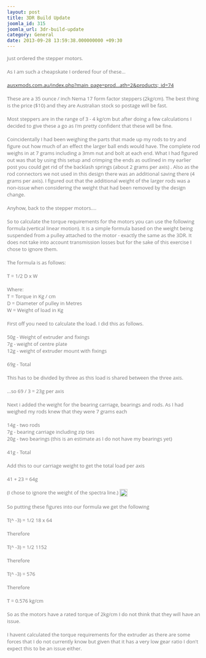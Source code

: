 ```yaml
---
layout: post
title: 3DR Build Update
joomla_id: 315
joomla_url: 3dr-build-update
category: General
date: 2013-09-28 13:59:38.000000000 +09:30
---
```

<p><span style="color: #777777; font-family: 'Open Sans', sans-serif; font-size: 13px;">Just ordered the stepper motors.</span><br style="color: #777777; font-family: 'Open Sans', sans-serif; font-size: 13px;" /><br style="color: #777777; font-family: 'Open Sans', sans-serif; font-size: 13px;" /><span style="color: #777777; font-family: 'Open Sans', sans-serif; font-size: 13px;">As I am such a cheapskate I ordered four of these...</span><br style="color: #777777; font-family: 'Open Sans', sans-serif; font-size: 13px;" /><br style="color: #777777; font-family: 'Open Sans', sans-serif; font-size: 13px;" /><a class="bbcode_url" style="color: #333333; font-family: 'Open Sans', sans-serif; font-size: 13px; outline: none !important;" href="https://web.archive.org/web/20160805210500/http://ausxmods.com.au/index.php?main_page=product_info&amp;cPath=2&amp;products_id=74" target="_blank" rel="nofollow noopener noreferrer">ausxmods.com.au/index.php?main_page=prod...ath=2&amp;products;_id=74</a><br style="color: #777777; font-family: 'Open Sans', sans-serif; font-size: 13px;" /><br style="color: #777777; font-family: 'Open Sans', sans-serif; font-size: 13px;" /><span style="color: #777777; font-family: 'Open Sans', sans-serif; font-size: 13px;">These are a 35 ounce / inch Nema 17 form factor steppers (2kg/cm). The best thing is the price ($10) and they are Australian stock so postage will be fast.</span><br style="color: #777777; font-family: 'Open Sans', sans-serif; font-size: 13px;" /><br style="color: #777777; font-family: 'Open Sans', sans-serif; font-size: 13px;" /><span style="color: #777777; font-family: 'Open Sans', sans-serif; font-size: 13px;">Most steppers are in the range of 3 - 4 kg/cm but after doing a few calculations I decided to give these a go as I'm pretty confident that these will be fine.</span><br style="color: #777777; font-family: 'Open Sans', sans-serif; font-size: 13px;" /><br style="color: #777777; font-family: 'Open Sans', sans-serif; font-size: 13px;" /><span style="color: #777777; font-family: 'Open Sans', sans-serif; font-size: 13px;">Coincidentally I had been weighing the parts that made up my rods to try and figure out how much of an effect the larger ball ends would have. The complete rod weighs in at 7 grams including a 3mm nut and bolt at each end. What I had figured out was that by using this setup and crimping the ends as outlined in my earlier post you could get rid of the backlash springs (about 2 grams per axis) . Also as the rod connectors we not used in this design there was an additional saving there (4 grams per axis). I figured out that the additional weight of the larger rods was a non-issue when considering the weight that had been removed by the design change.</span><br style="color: #777777; font-family: 'Open Sans', sans-serif; font-size: 13px;" /><br style="color: #777777; font-family: 'Open Sans', sans-serif; font-size: 13px;" /><span style="color: #777777; font-family: 'Open Sans', sans-serif; font-size: 13px;">Anyhow, back to the stepper motors....</span><br style="color: #777777; font-family: 'Open Sans', sans-serif; font-size: 13px;" /><br style="color: #777777; font-family: 'Open Sans', sans-serif; font-size: 13px;" /><span style="color: #777777; font-family: 'Open Sans', sans-serif; font-size: 13px;">So to calculate the torque requirements for the motors you can use the following formula (vertical linear motion). It is a simple formula based on the weight being suspended from a pulley attached to the motor - exactly the same as the 3DR. It does not take into account transmission losses but for the sake of this exercise I chose to ignore them.</span><br style="color: #777777; font-family: 'Open Sans', sans-serif; font-size: 13px;" /><br style="color: #777777; font-family: 'Open Sans', sans-serif; font-size: 13px;" /><span style="color: #777777; font-family: 'Open Sans', sans-serif; font-size: 13px;">The formula is as follows:</span><br style="color: #777777; font-family: 'Open Sans', sans-serif; font-size: 13px;" /><br style="color: #777777; font-family: 'Open Sans', sans-serif; font-size: 13px;" /><span style="color: #777777; font-family: 'Open Sans', sans-serif; font-size: 13px;">T = 1/2 D x W</span><br style="color: #777777; font-family: 'Open Sans', sans-serif; font-size: 13px;" /><br style="color: #777777; font-family: 'Open Sans', sans-serif; font-size: 13px;" /><span style="color: #777777; font-family: 'Open Sans', sans-serif; font-size: 13px;">Where:</span><br style="color: #777777; font-family: 'Open Sans', sans-serif; font-size: 13px;" /><span style="color: #777777; font-family: 'Open Sans', sans-serif; font-size: 13px;">T = Torque in Kg / cm</span><br style="color: #777777; font-family: 'Open Sans', sans-serif; font-size: 13px;" /><span style="color: #777777; font-family: 'Open Sans', sans-serif; font-size: 13px;">D = Diameter of pulley in Metres</span><br style="color: #777777; font-family: 'Open Sans', sans-serif; font-size: 13px;" /><span style="color: #777777; font-family: 'Open Sans', sans-serif; font-size: 13px;">W = Weight of load in Kg</span><br style="color: #777777; font-family: 'Open Sans', sans-serif; font-size: 13px;" /><br style="color: #777777; font-family: 'Open Sans', sans-serif; font-size: 13px;" /><span style="color: #777777; font-family: 'Open Sans', sans-serif; font-size: 13px;">First off you need to calculate the load. I did this as follows.</span><br style="color: #777777; font-family: 'Open Sans', sans-serif; font-size: 13px;" /><br style="color: #777777; font-family: 'Open Sans', sans-serif; font-size: 13px;" /><span style="color: #777777; font-family: 'Open Sans', sans-serif; font-size: 13px;">50g - Weight of extruder and fixings</span><br style="color: #777777; font-family: 'Open Sans', sans-serif; font-size: 13px;" /><span style="color: #777777; font-family: 'Open Sans', sans-serif; font-size: 13px;">7g - weight of centre plate</span><br style="color: #777777; font-family: 'Open Sans', sans-serif; font-size: 13px;" /><span style="color: #777777; font-family: 'Open Sans', sans-serif; font-size: 13px;">12g - weight of extruder mount with fixings</span><br style="color: #777777; font-family: 'Open Sans', sans-serif; font-size: 13px;" /><br style="color: #777777; font-family: 'Open Sans', sans-serif; font-size: 13px;" /><span style="color: #777777; font-family: 'Open Sans', sans-serif; font-size: 13px;">69g - Total</span><br style="color: #777777; font-family: 'Open Sans', sans-serif; font-size: 13px;" /><br style="color: #777777; font-family: 'Open Sans', sans-serif; font-size: 13px;" /><span style="color: #777777; font-family: 'Open Sans', sans-serif; font-size: 13px;">This has to be divided by three as this load is shared between the three axis.</span><br style="color: #777777; font-family: 'Open Sans', sans-serif; font-size: 13px;" /><br style="color: #777777; font-family: 'Open Sans', sans-serif; font-size: 13px;" /><span style="color: #777777; font-family: 'Open Sans', sans-serif; font-size: 13px;">...so 69 / 3 = 23g per axis</span><br style="color: #777777; font-family: 'Open Sans', sans-serif; font-size: 13px;" /><br style="color: #777777; font-family: 'Open Sans', sans-serif; font-size: 13px;" /><span style="color: #777777; font-family: 'Open Sans', sans-serif; font-size: 13px;">Next i added the weight for the bearing carriage, bearings and rods. As I had weighed my rods knew that they were 7 grams each</span><br style="color: #777777; font-family: 'Open Sans', sans-serif; font-size: 13px;" /><br style="color: #777777; font-family: 'Open Sans', sans-serif; font-size: 13px;" /><span style="color: #777777; font-family: 'Open Sans', sans-serif; font-size: 13px;">14g - two rods</span><br style="color: #777777; font-family: 'Open Sans', sans-serif; font-size: 13px;" /><span style="color: #777777; font-family: 'Open Sans', sans-serif; font-size: 13px;">7g - bearing carriage including zip ties</span><br style="color: #777777; font-family: 'Open Sans', sans-serif; font-size: 13px;" /><span style="color: #777777; font-family: 'Open Sans', sans-serif; font-size: 13px;">20g - two bearings (this is an estimate as I do not have my bearings yet)</span><br style="color: #777777; font-family: 'Open Sans', sans-serif; font-size: 13px;" /><br style="color: #777777; font-family: 'Open Sans', sans-serif; font-size: 13px;" /><span style="color: #777777; font-family: 'Open Sans', sans-serif; font-size: 13px;">41g - Total</span><br style="color: #777777; font-family: 'Open Sans', sans-serif; font-size: 13px;" /><br style="color: #777777; font-family: 'Open Sans', sans-serif; font-size: 13px;" /><span style="color: #777777; font-family: 'Open Sans', sans-serif; font-size: 13px;">Add this to our carriage weight to get the total load per axis</span><br style="color: #777777; font-family: 'Open Sans', sans-serif; font-size: 13px;" /><br style="color: #777777; font-family: 'Open Sans', sans-serif; font-size: 13px;" /><span style="color: #777777; font-family: 'Open Sans', sans-serif; font-size: 13px;">41 + 23 = 64g</span><br style="color: #777777; font-family: 'Open Sans', sans-serif; font-size: 13px;" /><br style="color: #777777; font-family: 'Open Sans', sans-serif; font-size: 13px;" /><span style="color: #777777; font-family: 'Open Sans', sans-serif; font-size: 13px;">(I chose to ignore the weight of the spectra line.) </span><img class="bbcode_smiley" style="max-width: 100%; height: auto; vertical-align: middle; border: 0px; max-height: 800px; color: #777777; font-family: 'Open Sans', sans-serif; font-size: 13px;" title=":side:" src="https://web.archive.org/web/20160805210500im_/media/kunena/emoticons/sideways.png" alt=":side:" width="20" height="20" /><br style="color: #777777; font-family: 'Open Sans', sans-serif; font-size: 13px;" /><br style="color: #777777; font-family: 'Open Sans', sans-serif; font-size: 13px;" /><span style="color: #777777; font-family: 'Open Sans', sans-serif; font-size: 13px;">So putting these figures into our formula we get the following</span><br style="color: #777777; font-family: 'Open Sans', sans-serif; font-size: 13px;" /><br style="color: #777777; font-family: 'Open Sans', sans-serif; font-size: 13px;" /><span style="color: #777777; font-family: 'Open Sans', sans-serif; font-size: 13px;">T(^ -3) = 1/2 18 x 64</span><br style="color: #777777; font-family: 'Open Sans', sans-serif; font-size: 13px;" /><br style="color: #777777; font-family: 'Open Sans', sans-serif; font-size: 13px;" /><span style="color: #777777; font-family: 'Open Sans', sans-serif; font-size: 13px;">Therefore</span><br style="color: #777777; font-family: 'Open Sans', sans-serif; font-size: 13px;" /><br style="color: #777777; font-family: 'Open Sans', sans-serif; font-size: 13px;" /><span style="color: #777777; font-family: 'Open Sans', sans-serif; font-size: 13px;">T(^ -3) = 1/2 1152</span><br style="color: #777777; font-family: 'Open Sans', sans-serif; font-size: 13px;" /><br style="color: #777777; font-family: 'Open Sans', sans-serif; font-size: 13px;" /><span style="color: #777777; font-family: 'Open Sans', sans-serif; font-size: 13px;">Therefore</span><br style="color: #777777; font-family: 'Open Sans', sans-serif; font-size: 13px;" /><br style="color: #777777; font-family: 'Open Sans', sans-serif; font-size: 13px;" /><span style="color: #777777; font-family: 'Open Sans', sans-serif; font-size: 13px;">T(^ -3) = 576</span><br style="color: #777777; font-family: 'Open Sans', sans-serif; font-size: 13px;" /><br style="color: #777777; font-family: 'Open Sans', sans-serif; font-size: 13px;" /><span style="color: #777777; font-family: 'Open Sans', sans-serif; font-size: 13px;">Therefore</span><br style="color: #777777; font-family: 'Open Sans', sans-serif; font-size: 13px;" /><br style="color: #777777; font-family: 'Open Sans', sans-serif; font-size: 13px;" /><span style="color: #777777; font-family: 'Open Sans', sans-serif; font-size: 13px;">T = 0.576 kg/cm</span><br style="color: #777777; font-family: 'Open Sans', sans-serif; font-size: 13px;" /><br style="color: #777777; font-family: 'Open Sans', sans-serif; font-size: 13px;" /><span style="color: #777777; font-family: 'Open Sans', sans-serif; font-size: 13px;">So as the motors have a rated torque of 2kg/cm I do not think that they will have an issue.</span><br style="color: #777777; font-family: 'Open Sans', sans-serif; font-size: 13px;" /><br style="color: #777777; font-family: 'Open Sans', sans-serif; font-size: 13px;" /><span style="color: #777777; font-family: 'Open Sans', sans-serif; font-size: 13px;">I havent calculated the torque requirements for the extruder as there are some forces that I do not currently know but given that it has a very low gear ratio I don't expect this to be an issue either.</span></p>
